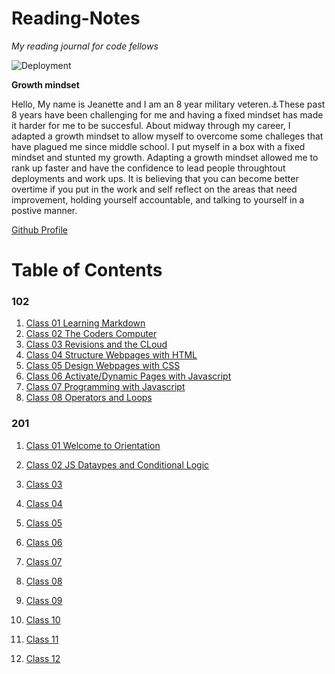 # Reading-Notes

*My reading journal for code fellows*

![Deployment](https://i.imgur.com/M7Zr2rc.jpeg)

**Growth mindset**

 Hello, My name is Jeanette and I am an 8 year military veteren.⚓These past 8 years have been challenging for me and having a fixed mindset has made it harder for me to be succesful. About midway through my career, I adapted a growth mindset to allow myself to overcome some challeges that have plagued me since middle school. I put myself in a box with a fixed mindset and stunted my growth. Adapting a growth mindset allowed me to rank up faster and have the confidence to lead people throughtout deployments and work ups. It is believing that you can become better overtime if you put in the work and self reflect on the areas that need improvement, holding yourself accountable, and talking to yourself in a postive manner.

[Github Profile](https://github.com/JCLEYVA)

# Table of Contents

### 102

1. [Class 01 Learning Markdown](https://jcleyva.github.io/reading-notes/class102/class1b)
2. [Class 02 The Coders Computer](https://jcleyva.github.io/reading-notes/class102/class2)
3. [Class 03 Revisions and the CLoud](https://jcleyva.github.io/reading-notes/class102/class03Revisionsandtheclous)
4. [Class 04 Structure Webpages with HTML](https://jcleyva.github.io/reading-notes/class102/class04)
5. [Class 05 Design Webpages with CSS](https://jcleyva.github.io/reading-notes/class102/class05)
6. [Class 06 Activate/Dynamic Pages with Javascript](https://jcleyva.github.io/reading-notes/class102/class06)
7. [Class 07 Programming with Javascript](https://jcleyva.github.io/reading-notes/class102/class07)
8. [Class 08 Operators and Loops](https://jcleyva.github.io/reading-notes/class102/class08)

### 201

1. [Class 01 Welcome to Orientation](https://jcleyva.github.io/reading-notes/class1b)
2. [Class 02 JS Dataypes and Conditional Logic](https://jcleyva.github.io/reading-notes/class02)
3. [Class 03]()
4. [Class 04]()
5. [Class 05]()
6. [Class 06]()
7. [Class 07]()
8. [Class 08]()
9. [Class 09]()

10. [Class 10]()
11. [Class 11]()
12. [Class 12]()
